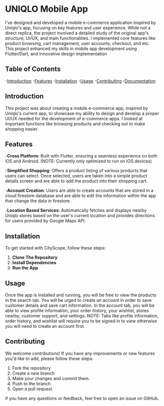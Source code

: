 # UNIQLO Mobile App

I've designed and developed a mobile e-commerce application inspired by Uniqlo's app, focusing on key features and user experience. While not a direct replica, the project involved a detailed study of the original app's structure, UI/UX, and main functionalities. I implemented core features like product browsing, cart management, user accounts, checkout, and etc. This project enhanced my skills in mobile app development using Flutter/Dart, and innovative design implementation

## Table of Contents

-[Introduction](#introduction)
-[Features](#features)
-[Installation](#installation)
-[Usage](#usage)
-[Contributing](#contributing)
-[Documentation](#documentation)

## Introduction

This project was about creating a mobile e-commerce app, inspired by Uniqlo's current app, to showcase my ability to design and develop a proper UI/UX needed for the development of e-commerce apps. I looked at important functions like browsing products and checking out to make shopping easier.

## Features

-**Cross Platform**:
Built with Flutter, ensuring a seamless experience on both iOS and Android. (NOTE: Currently only optimized to run on iOS devices)

-**Simplified Shopping**:
Offers a product listing of various products that users can select. Once selected, users are taken into a simple product details screen and are able to add the product into their shopping cart.

-**Account Creation**:
Users are able to create accounts that are stored in a cloud firestore database and are able to edit the information within the app that change the data in firestore.

-**Location Based Services**:
Automatically fetches and displays nearby Uniqlo stores based on the user's current location and provides directions for users provided by Google Maps API.

## Installation

To get started with CityScope, follow these steps:

1. **Clone The Repository**
2. **Install Dependencies**
3. **Run the App**

## Usage

Once the app is installed and running, you will be free to view the products in the search tab. You will be urged to create an account in order to save customer details and save cart information. In the account tab, you will be able to view profile information, your order history, your wishlist, stores nearby, customer support, and settings. NOTE: Tabs like profile information, order history, and wishlist will require you to be signed in to view otherwise you will need to create an account first.

## Contributing

We welcome contributions! If you have any improvements or new features you'd like to add, please follow these steps:

1. Fork the repository
2. Create a new branch
3. Make your changes and commit them.
4. Push to the branch.
5. Open a pull request.

If you have any questions or feedback, feel free to open an issue on GitHub.


